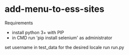 # add-menu-to-ess-sites

Requirements
- install python 3+ with PIP
- in CMD run 'pip install selenium' as administrator


set username in test_data for the desired locale
run run.py


